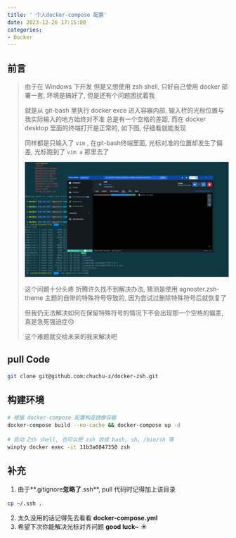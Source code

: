 ```yaml
---
title: ' 个人docker-compose 配置'
date: 2023-12-26 17:15:00
categories: 
- Docker
---
```




## 前言

> 由于在 Windows 下开发 但是又想使用 zsh shell, 只好自己使用 docker 部署一套, 环境是搞好了, 但是还有个问题困扰着我
>
> 就是从 git-bash 里执行 docker exce 进入容器内部, 输入栏的光标位置与我实际输入的地方始终对不准 总是有一个空格的差距, 而在 docker desktop 里面的终端打开是正常的, 如下图, 仔细看就能发现
>
> 同样都是只输入了 `vim` , 在git-bash终端里面, 光标对准的位置却发生了偏差, 光标跑到了 `vim a` 那里去了
>
> 
>
> ![](my-docker-zsh-config/image-20231226170047096-17035824143912.png)
>
> 
>
> 这个问题十分头疼 折腾许久找不到解决办法, 猜测是使用 agnoster.zsh-theme 主题的自带的特殊符号导致的, 因为尝试过删除特殊符号后就恢复了
>
> 但我仍无法解决如何在保留特殊符号的情况下不会出现那一个空格的偏差, 真是急死强迫症😓
>
> 这个难题就交给未来的我来解决吧

<!--more-->



## pull Code

```bash
git clone git@github.com:chuchu-z/docker-zsh.git
```



## 构建环境

```bash
# 根据 docker-compose 配置构造镜像容器
docker-compose build --no-cache && docker-compose up -d

# 启动 Zsh shell, 也可以把 zsh 改成 bash, sh, /bin/sh 等
winpty docker exec -it 11b3a0847350 zsh
```



## 补充

1. 由于**.gitignore**忽略了**.ssh**, pull 代码时记得加上该目录

```bash
cp ~/.ssh .
```

2. 太久没用的话记得先去看看 **docker-compose.yml**
3. 希望下次你能解决光标对齐问题 **good luck~** ☀

